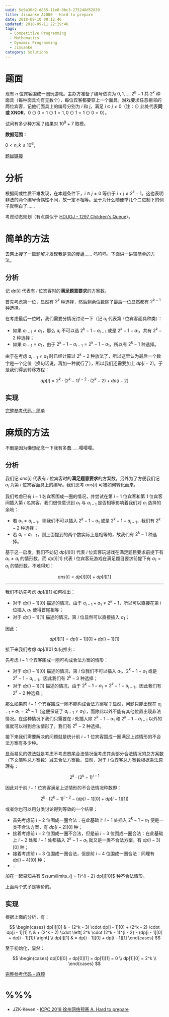 ```yaml
---
uuid: 5e9a30d2-d855-11e8-8bc3-275248d52839
title: Jisuanke A2000 - Hard to prepare
date: 2018-09-10 00:12:46
updated: 2018-09-11 22:29:46
tags: 
  - Competitive Programming
  - Mathematics
  - Dynamic Programming
  - Jisuanke
category: Solutions
---
```


# 题面

现有 $n$ 位宾客围成一圈玩游戏。主办方准备了编号依次为 $0, 1, \dots, 2^k - 1$ 共 $2^k$ 种面具（每种面具均有无数个），每位宾客都要穿上一个面具。游戏要求任意相邻的两位宾客，记他们面具上的编号分别为 $i$ 和 $j$，满足 $i \odot j \neq 0$（注：$\odot$ 此处代表**同或 XNOR**，$0 \odot 0 = 1 \odot 1 = 1, 0 \odot 1 = 1 \odot 0 = 0$）。

试问有多少种方案？结果对 $10^9 + 7$ 取模。

**数据范围**：

$0 < n, k \le 10^6$。

[题目链接](https://nanti.jisuanke.com/t/A2000)

# 分析

根据同或性质不难发现，在本题条件下，$i \odot j \neq 0$ 等价于 $i + j \neq 2^k - 1$。这也表明非法的两个编号奇偶性不同，故一定不相等。至于为什么随便举几个二进制下的例子就明白了……

考虑动态规划（有点类似于 [HDUOJ - 1297 Children's Queue](https://blog.codgician.pw/2018/01/07/one-dimensional-dynamic-programming/#%E5%A4%8D%E6%9D%82%E7%9A%84%E6%8E%92%E5%88%97%E9%97%AE%E9%A2%98)）。

# 简单的方法

去网上搜了一篇题解才发现我是真的傻逼…… 呜呜呜。下面讲一讲较简单的方法。

## 分析

记 $dp[i]$ 代表有 $i$ 位宾客时的**满足题意要求**的方案数。

首先考虑第一位，显然有 $2^k$ 种选择，然后剩余位数除了最后一位显然都有 $2^{k - 1}$ 种选择。

在考虑最后一位时，我们需要分情况讨论一下（记 $a_i$ 代表第 $i$ 位宾客面具种类）：

- 如果 $a_{i - 1} \neq a_1$，那么 $a_i$ 不可以选 $2^k - 1 - a_{i - 1}$ 或是 $2^k - 1 - a_1$，共有 $2^k - 2$ 种选择；
- 如果 $a_{i - 1} = a_1$，由于 $2^k - 1 - a_{i - 1} = 2^k - 1 - a_1$，所以有 $2^k - 1$ 种选择。

由于在考虑 $a_{i - 1} \neq a_1$ 时已经计算过 $2^k - 2$ 种放法了，所以这里认为最后一个数字是一个定值（换句话说，再加一种就行了），所以我们还需要加上 $dp[i - 2]$。于是我们得到转移方程：

$$
dp[i] = 2^k \cdot (2^k - 1)^{i - 2} \cdot (2^k - 2) + dp[i - 2]
$$

## 实现

[完整参考代码 - 简单](https://github.com/codgician/Competitive-Programming/blob/master/Jisuanke/A2000/dp_alt.cpp)

# 麻烦的方法

不删是因为~~懒~~想纪念一下我有多蠢……嘤嘤嘤。

## 分析

我们记 $ans[i]$ 代表有 $i$ 位宾客时的**满足题意要求**的方案数，另外为了方便我们记 $a_i$ 为第 $i$ 位宾客面具上的编号。我们思考 $ans[i]$ 可被如何转化而来。

我们考虑已有 $i - 1$ 名宾客围成一圈的情况，并尝试在第 $i - 1$ 位宾客和第 $1$ 位宾客间插入第 $i$ 名宾客。我们很快意识到 $a_1$ 与 $a_{i - 1}$ 是否相等影响着我们对 $a_i$ 选择的余地：

- 若 $a_1 \neq a_{i - 1}$，则我们不可以插入 $2^k - 1 - a_1$ 或是 $2^k - 1 - a_{i - 1}$，我们有 $2^k - 2$ 种选择；
- 若 $a_i = a_{i - 1}$，则上面提到的两个数实际上是相等的，故我们有 $2^k - 1$ 种选择。

基于这一启发，我们不妨记 $dp[i][0]$ 代表 $i$ 位宾客玩游戏在满足题目要求前提下有 $a_1 \neq a_i$ 的情形数，而 $dp[i][1]$ 代表 $i$ 位宾客玩游戏在满足题目要求前提下有 $a_1 = a_i$ 的情形数。不难得知：

$$
ans[i] = dp[i][0] + dp[i][1]
$$

---

我们不妨先考虑 $dp[i][1]$ 如何推出：

- 对于 $dp[i - 1][0]$ 描述的情况，由于 $a_{i - 1} + a_1 \neq 2^k - 1$，所以可以直接在第 $i$ 位插入 $a_1$ 使得首尾相等；
- 对于 $dp[i - 1][1]$ 描述的情况，第 $i$ 位显然可以直接插入 $a_1$；

因此：

$$
dp[i][1] = dp[i - 1][0] + dp[i - 1][1]
$$

接下来我们考虑 $dp[i][0]$ 如何推出：

先考虑 $i - 1$ 个宾客围成一圈可构成合法方案的情形：

- 对于 $dp[i - 1][0]$ 描述的情况，第 $i$ 位我们不可以插入 $a_1$、$2^k - 1 - a_1$ 或是 $2^k - 1 - a_{i - 1}$，因此我们有 $2^k - 3$ 种选择；
- 对于 $dp[i - 1][1]$ 描述的情况，由于 $2^k - 1 - a_1 = 2^k - 1 - a_{i - 1}$，因此我们有 $2^k - 2$ 种选择；

那么如果前 $i - 1$ 个宾客围成一圈不能构成合法方案呢？显然，问题只能出现在 $a_{i - 1} + a_1 = 2^k - 1$（这便保证了 $a_{i - 1} \neq a_1$），而除此以外不能有其他位置出现非法情况。在这种情况下我们只需要在 $i$ 处插入除 $2^k - 1 - a_1$ 和 $2^k - 1 - a_{i - 1}$ 以外的值就可以得到合法情形了。我们有 $2^k - 2$ 种选择。

接下来我们需要解决的问题就是统计前 $i - 1$ 位宾客围成一圈满足上述情形的不合法方案有多少种。

显而易见的做法就是考虑不考虑首尾合法情况但考虑其余部分合法情况的总方案数（下文简称总方案数）减去合法方案数。显然，对于 $i$ 位宾客总方案数根据乘法原理有：

$$
2^k \cdot (2^k - 1)^{i - 1}
$$

因此对于前 $i - 1$ 位宾客满足上述情形的不合法情况种数即：

$$
2^k \cdot (2^k - 1)^{i - 2} - (dp[i - 1][0] + dp[i - 1][1])
$$

或者你也可以用分类讨论得到等效的一个结果：

- 首先考虑前 $i - 2$ 位围成一圈合法：在此基础上 $i - 1$ 处插入 $2^k - 1 - a_1$ 便是一类不合法方案，有 $dp[i - 2][0]$ 种；
- 接着考虑前 $i - 2$ 位围成一圈不合法，但是前 $i - 3$ 位围成一圈合法：在此基础上 $i - 2$ 处和 $i - 1$ 处都插入 $2^k - 1 - a_1$ 就又是一类不合法方案，有 $dp[i - 3][0]$ 种；
- 接着考虑前 $i - 3$ 位围成一圈合法，但是前 $i - 4$ 位围成一圈合法：同理有 $dp[i - 4][0]$ 种；
- $\dots$

加在一起易知共有 $\sum\limits_{j = 1}^{i - 2} dp[j][0]$ 种不合法情形。

上面两个式子是等价的。

## 实现

根据上面的分析，有：

$$
\begin{cases}
dp[i][0] & = (2^k - 3) \cdot dp[i - 1][0] + (2^k - 2) \cdot dp[i - 1][1] \\
& + (2^k - 2) \cdot \left[ 2^k \cdot (2^k - 1)^{i - 2} - (dp[i - 1][0] + dp[i - 1][1]) \right] \\
dp[i][1] & = dp[i - 1][0] + dp[i - 1][1]
\end{cases}
$$

至于初始化，显然：

$$
\begin{cases}
dp[0][0] = dp[0][1] = dp[1][1] = 0 \\
dp[1][0] = 2^k \\
\end{cases}
$$

[完整参考代码 - 麻烦](https://github.com/codgician/Competitive-Programming/blob/master/Jisuanke/A2000/dp.cpp)

# %%%

- JZK-Keven - [ICPC 2018 徐州网络预赛 A. Hard to prepare](https://blog.csdn.net/qq_41608020/article/details/82625069)